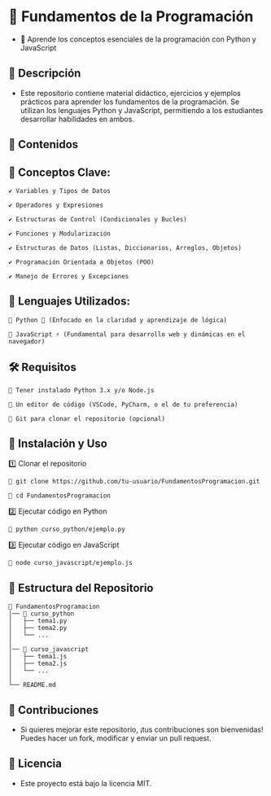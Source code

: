 # 🚀 Fundamentos de la Programación

- 📌 Aprende los conceptos esenciales de la programación con Python y JavaScript

## 📖 Descripción

- Este repositorio contiene material didáctico, ejercicios y ejemplos prácticos para aprender los fundamentos de la programación. Se utilizan los lenguajes Python y JavaScript, permitiendo a los estudiantes desarrollar habilidades en ambos.

## 📂 Contenidos

## 📌 Conceptos Clave:

    ✔️ Variables y Tipos de Datos
    
    ✔️ Operadores y Expresiones
    
    ✔️ Estructuras de Control (Condicionales y Bucles)
    
    ✔️ Funciones y Modularización
    
    ✔️ Estructuras de Datos (Listas, Diccionarios, Arreglos, Objetos)
    
    ✔️ Programación Orientada a Objetos (POO)
    
    ✔️ Manejo de Errores y Excepciones

## 📌 Lenguajes Utilizados:

    🔹 Python 🐍 (Enfocado en la claridad y aprendizaje de lógica)
    
    🔹 JavaScript ⚡ (Fundamental para desarrollo web y dinámicas en el navegador)

## 🛠️ Requisitos

    🔹 Tener instalado Python 3.x y/o Node.js

    🔹 Un editor de código (VSCode, PyCharm, o el de tu preferencia)

    🔹 Git para clonar el repositorio (opcional)

## 🚀 Instalación y Uso

1️⃣ Clonar el repositorio

    🔹 git clone https://github.com/tu-usuario/FundamentosProgramacion.git
    
    🔹 cd FundamentosProgramacion
    
2️⃣ Ejecutar código en Python

    🔹 python curso_python/ejemplo.py
    
3️⃣ Ejecutar código en JavaScript

    🔹 node curso_javascript/ejemplo.js
    
## 📌 Estructura del Repositorio

    📂 FundamentosProgramacion  
    │── 📁 curso_python  
    │   ├── tema1.py  
    │   ├── tema2.py  
    │   └── ...  
    │  
    │── 📁 curso_javascript  
    │   ├── tema1.js  
    │   ├── tema2.js  
    │   └── ...  
    │  
    └── README.md  
    
## 🤝 Contribuciones

- Si quieres mejorar este repositorio, ¡tus contribuciones son bienvenidas! Puedes hacer un fork, modificar y enviar un pull request.

## 📜 Licencia

- Este proyecto está bajo la licencia MIT.
  
